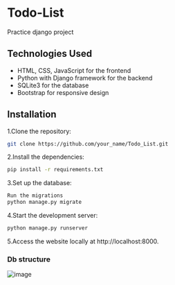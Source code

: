 # Todo-List

Practice django project

## Technologies Used
- HTML, CSS, JavaScript for the frontend
- Python with Django framework for the backend
- SQLite3 for the database
- Bootstrap for responsive design

## Installation

1.Clone the repository:
``` bash
git clone https://github.com/your_name/Todo_List.git
```

2.Install the dependencies:
```bash
pip install -r requirements.txt
```
3.Set up the database:
```bash
Run the migrations
python manage.py migrate
```
4.Start the development server:
``` bash
python manage.py runserver
```
5.Access the website locally at http://localhost:8000.

### Db structure 
![image](https://github.com/aarrtemm/Todo-List/assets/115632117/b8ed40b8-3ffe-41ef-bc9e-94fb5ea3c0ad)
